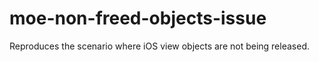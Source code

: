 # moe-non-freed-objects-issue
Reproduces the scenario where iOS view objects are not being released.
